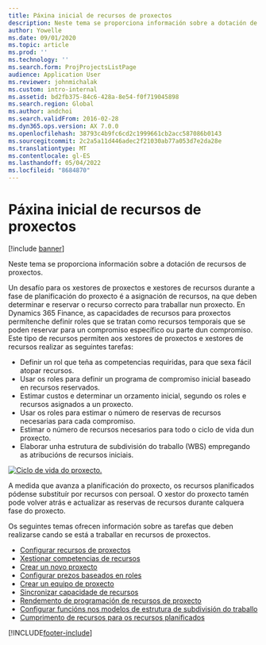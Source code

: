 ```yaml
---
title: Páxina inicial de recursos de proxectos
description: Neste tema se proporciona información sobre a dotación de recursos de proxectos.
author: Yowelle
ms.date: 09/01/2020
ms.topic: article
ms.prod: ''
ms.technology: ''
ms.search.form: ProjProjectsListPage
audience: Application User
ms.reviewer: johnmichalak
ms.custom: intro-internal
ms.assetid: bd2fb375-84c6-428a-8e54-f0f719045898
ms.search.region: Global
ms.author: andchoi
ms.search.validFrom: 2016-02-28
ms.dyn365.ops.version: AX 7.0.0
ms.openlocfilehash: 38793c4b9fc6cd2c1999661cb2acc587086b0143
ms.sourcegitcommit: 2c2a5a11d446adec2f21030ab77a053d7e2da28e
ms.translationtype: MT
ms.contentlocale: gl-ES
ms.lasthandoff: 05/04/2022
ms.locfileid: "8684870"
---
```

# <a name="project-resourcing-home-page"></a>Páxina inicial de recursos de proxectos

[!include [banner](../includes/banner.md)]

Neste tema se proporciona información sobre a dotación de recursos de proxectos.

Un desafío para os xestores de proxectos e xestores de recursos durante a fase de planificación do proxecto é a asignación de recursos, na que deben determinar e reservar o recurso correcto para traballar nun proxecto. En Dynamics 365 Finance, as capacidades de recursos para proxectos permítenche definir roles que se tratan como recursos temporais que se poden reservar para un compromiso específico ou parte dun compromiso. Este tipo de recursos permiten aos xestores de proxectos e xestores de recursos realizar as seguintes tarefas:

- Definir un rol que teña as competencias requiridas, para que sexa fácil atopar recursos.
- Usar os roles para definir un programa de compromiso inicial baseado en recursos reservados.
- Estimar custos e determinar un orzamento inicial, segundo os roles e recursos asignados a un proxecto.
- Usar os roles para estimar o número de reservas de recursos necesarias para cada compromiso.
- Estimar o número de recursos necesarios para todo o ciclo de vida dun proxecto.
- Elaborar unha estrutura de subdivisión do traballo (WBS) empregando as atribucións de recursos iniciais.

[![Ciclo de vida do proxecto.](./media/projectresourcing02-1024x812.jpg)](./media/projectresourcing02.jpg)

A medida que avanza a planificación do proxecto, os recursos planificados pódense substituír por recursos con persoal. O xestor do proxecto tamén pode volver atrás e actualizar as reservas de recursos durante calquera fase do proxecto.

Os seguintes temas ofrecen información sobre as tarefas que deben realizarse cando se está a traballar en recursos de proxectos.

- [Configurar recursos de proxectos](set-up-project-resources.md)
- [Xestionar competencias de recursos](manage-resource-competencies.md)
- [Crear un novo proxecto](create-new-project.md)
- [Configurar prezos baseados en roles](set-up-role-based-pricing.md)
- [Crear un equipo de proxecto](create-project-team.md)
- [Sincronizar capacidade de recursos](synchronize-resource-capacity.md)
- [Rendemento de programación de recursos de proxecto](project-scheduling-performance.md)
- [Configurar funcións nos modelos de estrutura de subdivisión do traballo](set-up-roles-wbs-template.md)
- [Cumprimento de recursos para os recursos planificados](resource-fulfillment-planned-resources.md)


[!INCLUDE[footer-include](../includes/footer-banner.md)]